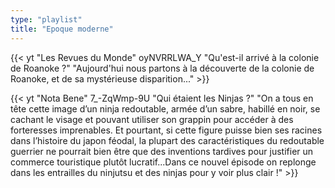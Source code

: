 ```yaml
---
type: "playlist"
title: "Epoque moderne"
---
```



{{< yt "Les Revues du Monde" oyNVRRLWA_Y "Qu'est-il arrivé à la colonie de Roanoke ?" "Aujourd'hui nous partons à la découverte de la colonie de Roanoke, et de sa mystérieuse disparition..." >}}

{{< yt "Nota Bene" 7_-ZqWmp-9U "Qui étaient les Ninjas ?" "On a tous en tête cette image d’un ninja redoutable, armée d’un sabre, habillé en noir, se cachant le visage et pouvant utiliser son grappin pour accéder à des forteresses imprenables. Et pourtant, si cette figure puisse bien ses racines dans l’histoire du japon féodal, la plupart des caractéristiques du redoutable guerrier ne pourrait bien être que des inventions tardives pour justifier un commerce touristique plutôt lucratif...Dans ce nouvel épisode on replonge dans les entrailles du ninjutsu et des ninjas pour y voir plus clair !" >}}
